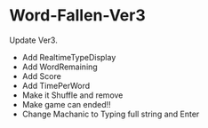 # Word-Fallen-Ver3
Update Ver3.
- Add RealtimeTypeDisplay
- Add WordRemaining
- Add Score
- Add TimePerWord
- Make it Shuffle and remove
- Make game can ended!!
- Change Machanic to Typing full string and Enter
